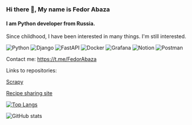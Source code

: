 ### Hi there 👋, My name is Fedor Abaza
#### I am Python developer from Russia.

Since childhood, I have been interested in many things. I'm still interested.


![Python](https://img.shields.io/badge/python-3670A0?style=for-the-badge&logo=python&logoColor=ffdd54) ![Django](https://img.shields.io/badge/django-%23092E20.svg?style=for-the-badge&logo=django&logoColor=white) ![FastAPI](https://img.shields.io/badge/FastAPI-005571?style=for-the-badge&logo=fastapi) ![Docker](https://img.shields.io/badge/docker-%230db7ed.svg?style=for-the-badge&logo=docker&logoColor=white) ![Grafana](https://img.shields.io/badge/grafana-%23F46800.svg?style=for-the-badge&logo=grafana&logoColor=white) ![Notion](https://img.shields.io/badge/Notion-%23000000.svg?style=for-the-badge&logo=notion&logoColor=white) ![Postman](https://img.shields.io/badge/Postman-FF6C37?style=for-the-badge&logo=postman&logoColor=white) 

Contact me: https://t.me/FedorAbaza

Links to repositories:

[Scrapy](https://github.com/thedross/scrapy_parser_pep)

[Recipe sharing site](https://github.com/thedross/foodgram-project-react)



[![Top Langs](https://github-readme-stats.vercel.app/api/top-langs/?username=thedross)](https://github.com/anuraghazra/github-readme-stats)

![GitHub stats](https://github-readme-stats.vercel.app/api?username=thedross&show_icons=true&count_private=true)  

